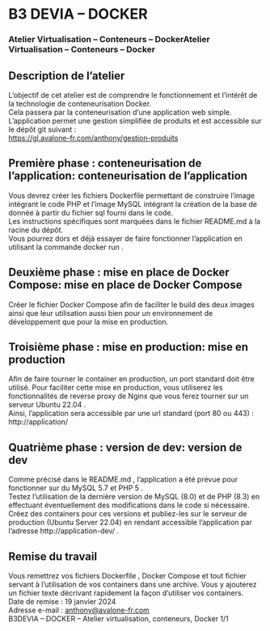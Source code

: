 # B3 DEVIA – DOCKER
### Atelier Virtualisation – Conteneurs – DockerAtelier Virtualisation – Conteneurs – Docker
## Description de l’atelier
L’objectif de cet atelier est de comprendre le fonctionnement et l’intérêt de la technologie de conteneurisation
Docker.  
Cela passera par la conteneurisation d’une application web simple.  
L’application permet une gestion simplifiée de produits et est accessible sur le dépôt git suivant :  
https://gl.avalone-fr.com/anthony/gestion-produits
## Première phase : conteneurisation de l’application: conteneurisation de l’application
Vous devrez créer les fichiers Dockerfile permettant de construire l’image intégrant le code PHP et
l’image MySQL intégrant la création de la base de donnée à partir du fichier sql fourni dans le code.  
Les instructions spécifiques sont marquées dans le fichier README.md à la racine du dépôt.  
Vous pourrez dors et déjà essayer de faire fonctionner l’application en utilisant la commande docker run .  
## Deuxième phase : mise en place de Docker Compose: mise en place de Docker Compose
Créer le fichier Docker Compose afin de faciliter le build des deux images ainsi que leur utilisation aussi bien
pour un environnement de développement que pour la mise en production.  
## Troisième phase : mise en production: mise en production
Afin de faire tourner le container en production, un port standard doit être utilisé. Pour faciliter cette mise en
production, vous utiliserez les fonctionnalités de reverse proxy de Nginx que vous ferez tourner sur un
serveur Ubuntu 22.04 .  
Ainsi, l’application sera accessible par une url standard (port 80 ou 443) : http://application/  
## Quatrième phase : version de dev: version de dev
Comme précisé dans le README.md , l’application a été prévue pour fonctionner sur du MySQL 5.7 et PHP
5 .  
Testez l’utilisation de la dernière version de MySQL (8.0) et de PHP (8.3) en effectuant éventuellement
des modifications dans le code si nécessaire.  
Créez des containers pour ces versions et publiez-les sur le serveur de production (Ubuntu Server 22.04) en
rendant accessible l’application par l’adresse http://application-dev/ .  
## Remise du travail
Vous remettrez vos fichiers Dockerfile , Docker Compose et tout fichier servant à l’utilisation de vos
containers dans une archive. Vous y ajouterez un fichier texte décrivant rapidement la façon d’utiliser vos
containers.  
Date de remise : 19 janvier 2024  
Adresse e-mail : anthony@avalone-fr.com  
B3DEVIA – DOCKER – Atelier virtualisation, conteneurs, Docker 1/1  